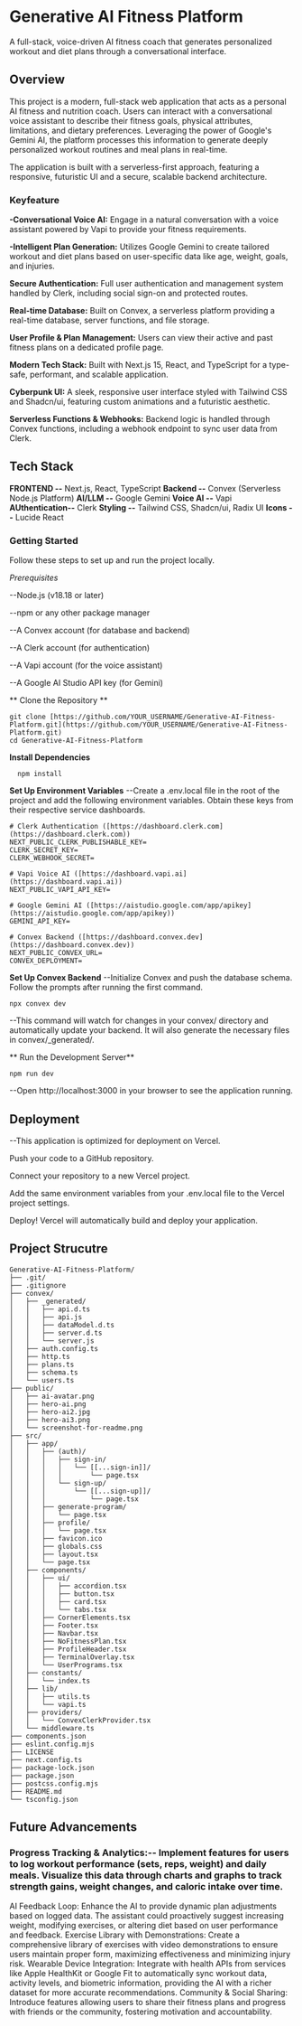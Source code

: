 # Generative AI Fitness Platform
A full-stack, voice-driven AI fitness coach that generates personalized workout and diet plans through a conversational interface.

## Overview
This project is a modern, full-stack web application that acts as a personal AI fitness and nutrition coach. Users can interact with a conversational voice assistant to describe their fitness goals, physical attributes, limitations, and dietary preferences. Leveraging the power of Google's Gemini AI, the platform processes this information to generate deeply personalized workout routines and meal plans in real-time.

The application is built with a serverless-first approach, featuring a responsive, futuristic UI and a secure, scalable backend architecture.

### Keyfeature

 **-Conversational Voice AI:** Engage in a natural conversation with a voice assistant powered by Vapi to provide your fitness requirements.

 **-Intelligent Plan Generation:** Utilizes Google Gemini to create tailored workout and diet plans based on user-specific data like age, weight, goals, and injuries.

 **Secure Authentication:** Full user authentication and management system handled by Clerk, including social sign-on and protected routes.

 **Real-time Database:** Built on Convex, a serverless platform providing a real-time database, server functions, and file storage.

 **User Profile & Plan Management:** Users can view their active and past fitness plans on a dedicated profile page.

 **Modern Tech Stack:** Built with Next.js 15, React, and TypeScript for a type-safe, performant, and scalable application.

 **Cyberpunk UI:** A sleek, responsive user interface styled with Tailwind CSS and Shadcn/ui, featuring custom animations and a futuristic aesthetic.

 **Serverless Functions & Webhooks:** Backend logic is handled through Convex functions, including a webhook endpoint to sync user data from Clerk.

## Tech Stack

  **FRONTEND      --**         Next.js, React, TypeScript
  **Backend       --**         Convex (Serverless Node.js Platform)
  **AI/LLM        --**         Google Gemini
  **Voice AI      --**         Vapi
  **AUthentication--**         Clerk
  **Styling       --**         Tailwind CSS, Shadcn/ui, Radix UI
  **Icons         --**         Lucide React
  
### Getting Started
Follow these steps to set up and run the project locally.

*Prerequisites*

--Node.js (v18.18 or later)

--npm or any other package manager

--A Convex account (for database and backend)

--A Clerk account (for authentication)

--A Vapi account (for the voice assistant)

--A Google AI Studio API key (for Gemini)

** Clone the Repository **
```
git clone [https://github.com/YOUR_USERNAME/Generative-AI-Fitness-Platform.git](https://github.com/YOUR_USERNAME/Generative-AI-Fitness-Platform.git)
cd Generative-AI-Fitness-Platform
```

**Install Dependencies**
```
  npm install
```
**Set Up Environment Variables**
--Create a .env.local file in the root of the project and add the following environment variables. Obtain these keys from their respective service dashboards.

```
# Clerk Authentication ([https://dashboard.clerk.com](https://dashboard.clerk.com))
NEXT_PUBLIC_CLERK_PUBLISHABLE_KEY=
CLERK_SECRET_KEY=
CLERK_WEBHOOK_SECRET=

# Vapi Voice AI ([https://dashboard.vapi.ai](https://dashboard.vapi.ai))
NEXT_PUBLIC_VAPI_API_KEY=

# Google Gemini AI ([https://aistudio.google.com/app/apikey](https://aistudio.google.com/app/apikey))
GEMINI_API_KEY=

# Convex Backend ([https://dashboard.convex.dev](https://dashboard.convex.dev))
NEXT_PUBLIC_CONVEX_URL=
CONVEX_DEPLOYMENT=
```
**Set Up Convex Backend**
--Initialize Convex and push the database schema. Follow the prompts after running the first command.
```
npx convex dev
```
--This command will watch for changes in your convex/ directory and automatically update your backend. It will also generate the necessary files in convex/_generated/.

** Run the Development Server**
```
npm run dev
```
--Open http://localhost:3000 in your browser to see the application running.

## Deployment

--This application is optimized for deployment on Vercel.

   Push your code to a GitHub repository.

   Connect your repository to a new Vercel project.
 
   Add the same environment variables from your .env.local file to the Vercel project settings.

   Deploy! Vercel will automatically build and deploy your application.

  ## Project Strucutre
```
Generative-AI-Fitness-Platform/
├── .git/
├── .gitignore
├── convex/
│   ├── _generated/
│   │   ├── api.d.ts
│   │   ├── api.js
│   │   ├── dataModel.d.ts
│   │   ├── server.d.ts
│   │   └── server.js
│   ├── auth.config.ts
│   ├── http.ts
│   ├── plans.ts
│   ├── schema.ts
│   └── users.ts
├── public/
│   ├── ai-avatar.png
│   ├── hero-ai.png
│   ├── hero-ai2.jpg
│   ├── hero-ai3.png
│   └── screenshot-for-readme.png
├── src/
│   ├── app/
│   │   ├── (auth)/
│   │   │   ├── sign-in/
│   │   │   │   └── [[...sign-in]]/
│   │   │   │       └── page.tsx
│   │   │   └── sign-up/
│   │   │       └── [[...sign-up]]/
│   │   │           └── page.tsx
│   │   ├── generate-program/
│   │   │   └── page.tsx
│   │   ├── profile/
│   │   │   └── page.tsx
│   │   ├── favicon.ico
│   │   ├── globals.css
│   │   ├── layout.tsx
│   │   └── page.tsx
│   ├── components/
│   │   ├── ui/
│   │   │   ├── accordion.tsx
│   │   │   ├── button.tsx
│   │   │   ├── card.tsx
│   │   │   └── tabs.tsx
│   │   ├── CornerElements.tsx
│   │   ├── Footer.tsx
│   │   ├── Navbar.tsx
│   │   ├── NoFitnessPlan.tsx
│   │   ├── ProfileHeader.tsx
│   │   ├── TerminalOverlay.tsx
│   │   └── UserPrograms.tsx
│   ├── constants/
│   │   └── index.ts
│   ├── lib/
│   │   ├── utils.ts
│   │   └── vapi.ts
│   ├── providers/
│   │   └── ConvexClerkProvider.tsx
│   └── middleware.ts
├── components.json
├── eslint.config.mjs
├── LICENSE
├── next.config.ts
├── package-lock.json
├── package.json
├── postcss.config.mjs
├── README.md
└── tsconfig.json

```

## Future Advancements
  ### Progress Tracking & Analytics:-- Implement features for users to log workout performance (sets, reps, weight) and daily meals. Visualize this data through charts and graphs to track strength gains, weight changes, and caloric intake over time.
  AI Feedback Loop: Enhance the AI to provide dynamic plan adjustments based on logged data. The assistant could proactively suggest increasing weight, modifying exercises, or altering diet based on user performance and feedback.
  Exercise Library with Demonstrations: Create a comprehensive library of exercises with video demonstrations to ensure users maintain proper form, maximizing effectiveness and minimizing injury risk.
  Wearable Device Integration: Integrate with health APIs from services like Apple HealthKit or Google Fit to automatically sync workout data, activity levels, and biometric information, providing the AI with a richer dataset for more accurate recommendations.
  Community & Social Sharing: Introduce features allowing users to share their fitness plans and progress with friends or the community, fostering motivation and accountability.

 
 

